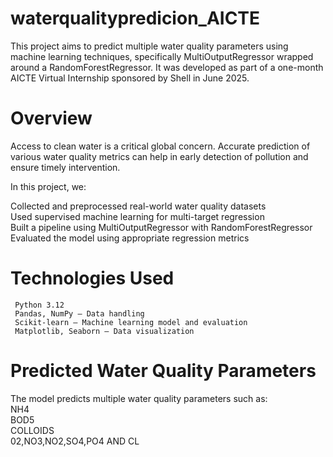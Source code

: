 # waterqualitypredicion_AICTE
  This project aims to predict multiple water quality parameters using machine learning techniques, specifically MultiOutputRegressor wrapped around a RandomForestRegressor. It was developed as part of a one-month AICTE Virtual Internship sponsored by Shell in June 2025.

# Overview
 Access to clean water is a critical global concern. Accurate prediction of various water quality metrics can help in early detection of pollution and ensure timely intervention.
 
In this project, we:

  Collected and preprocessed real-world water quality datasets  
  Used supervised machine learning for multi-target regression   
  Built a pipeline using MultiOutputRegressor with RandomForestRegressor   
  Evaluated the model using appropriate regression metrics

# Technologies Used
    
     Python 3.12   
     Pandas, NumPy – Data handling   
     Scikit-learn – Machine learning model and evaluation  
     Matplotlib, Seaborn – Data visualization

  # Predicted Water Quality Parameters
   The model predicts multiple water quality parameters such as:  
      NH4   
      BOD5   
      COLLOIDS   
      02,NO3,NO2,SO4,PO4 AND CL
  

